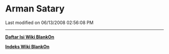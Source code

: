 # Arman Satary

Last modified on 06/13/2008 02:56:08 PM

---
[**Daftar Isi Wiki BlankOn**](/wiki/DaftarIsi/index.html)
 
[**Indeks Wiki BlankOn**](/wiki/Indeks.html)
